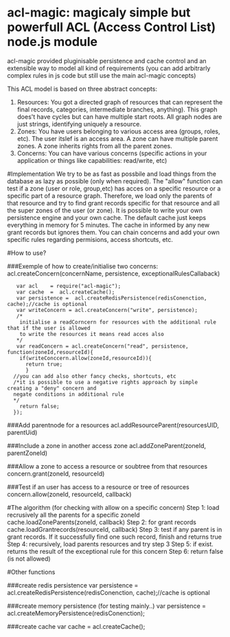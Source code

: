 # acl-magic: magicaly simple but powerfull ACL (Access Control List) node.js module

acl-magic provided  pluginisable persistence and cache control and an extensible way to  model all kind of requirements (you can add arbitrarly complex rules in js code but still use the main acl-magic concepts)

This ACL model is based on three abstract concepts:
  1. Resources: You got a directed graph of resources that can represent the final records, categories, intermediate branches, anything). This graph does't have cycles but can have multiple start roots. All graph nodes are just strings, identifying uniquely a resource.
  2. Zones:  You have users belonging to various access area (groups, roles, etc). The user itslef is an access area. A zone can have multiple parent zones. A zone inherits rights from all the parent zones.
  3. Concerns: You can have various concerns (specific actions in your application or things like capabilities: read/write, etc)

#Implementation
 We try to be as fast as possbile and  load things from the database as lazy as possible (only when required).
 The  "allow" function  can test  if a zone (user or role, group,etc) has acces on a specific resource or a specific part of a resource graph.  Therefore, we load only the parents of that resource and try to find grant records specific for that resource and all the super zones of the  user (or zone).
 It is possible to write your own persistence engine and your own cache. The default cache just keeps everything in memory for 5 minutes. The cache in informed by any new grant records but ignores them.  You can chain concerns and add your own specific rules regarding permisions, access shortcuts, etc.  

#How to use?
  
###Exemple of how to create/initialise two concerns:
  acl.createConcern(concernName, persistence, exceptionalRulesCallaback)


       var acl    = require("acl-magic");
       var cache  =  acl.createCache();
       var persistence =  acl.createRedisPersistence(redisConenction, cache);//cache is optional
       var writeConcern = acl.createConcern("write", persistence);
       /*
        initialise a readCorncern for resources with the additional rule that if the user is allowed 
        to write the resources it means read acces also
       */
       var readConcern = acl.createConcern("read", persistence, function(zoneId,resourceId){
        if(writeConccern.allow(zoneId,resourceId)){
          return true;
          }
      //you can add also other fancy checks, shortcuts, etc
      /*it is possible to use a negative rights approach by simple creating a "deny" concern and 
      negate conditions in additional rule
      */
        return false;
      });
  

###Add parentnode for a resources
      acl.addResourceParent(resourcesUID, parentUid)

###Include a zone in another access zone
      acl.addZoneParent(zoneId, parentZoneId)

###Allow a zone to access a resource or soubtree from that resources
     concern.grant(zoneId, resourceId)
  
###Test if an user has access to a resource or tree of resources
      concern.allow(zoneId, resourceId, callback)

  
#The algorithm (for checking with allow on a specific concern)
       Step 1: load recrusively all the parents for a specific zoneId 
            cache.loadZoneParents(zoneId, callback)
       Step 2: for grant records
            cache.loadGrantrecords(resourceId, callback)
       Step 3: test if any parent is in grant records. If it successfully find one such record, finish and returns true
       Step 4: recursively, load parents resources and try step 3
       Step 5: if exist. returns the result of the exceptional rule for this concern
       Step 6: return false (is not allowed)
 
 
#Other functions

###create redis persistence
      var persistence =  acl.createRedisPersistence(redisConenction, cache);//cache is optional
      
###create memory persistence (for testing mainly..)
      var persistence =  acl.createMemoryPersistence(redisConenction);
      
###create cache
      var cache  =  acl.createCache();
      
 
